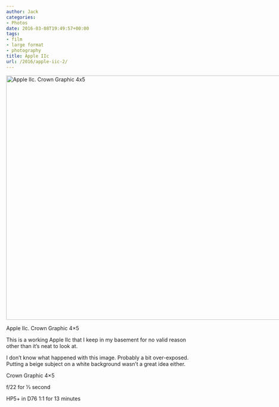 ```yaml
---
author: Jack
categories:
- Photos
date: 2016-03-08T19:49:57+00:00
tags:
- film
- large format
- photography
title: Apple IIc
url: /2016/apple-iic-2/
---
```


<div id="attachment_4891" style="width: 850px" class="wp-caption alignnone">
  <img class="wp-image-4891 size-large" src="/img/2016/03/2016-LF-020-Apple-IIc-1024x800.jpg" alt="Apple IIc. Crown Graphic 4x5" width="840" height="656" srcset="/img/2016/03/2016-LF-020-Apple-IIc-1024x800.jpg 1024w, /img/2016/03/2016-LF-020-Apple-IIc-300x234.jpg 300w, /img/2016/03/2016-LF-020-Apple-IIc-768x600.jpg 768w, /img/2016/03/2016-LF-020-Apple-IIc-1200x938.jpg 1200w, /img/2016/03/2016-LF-020-Apple-IIc.jpg 1280w" sizes="(max-width: 840px) 100vw, 840px" />
  
  <p class="wp-caption-text">
    Apple IIc. Crown Graphic 4&#215;5
  </p>
</div>

This is a working Apple IIc that I keep in my basement for no valid reason other than it’s neat to look at.

I don’t know what happened with this image. Probably a bit over-exposed. Putting a beige subject on a white background wasn’t a great idea either.

Crown Graphic 4&#215;5
  
f/22 for 1⁄3 second
  
HP5+ in D76 1:1 for 13 minutes